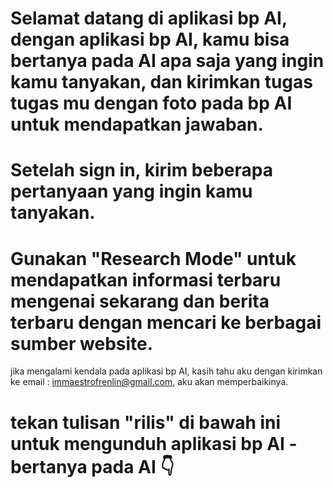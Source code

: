 # Selamat datang di aplikasi bp AI, dengan aplikasi bp AI, kamu bisa bertanya pada AI apa saja yang ingin kamu tanyakan, dan kirimkan tugas tugas mu dengan foto pada bp AI untuk mendapatkan jawaban.

# Setelah sign in, kirim beberapa pertanyaan yang ingin kamu tanyakan.

# Gunakan "Research Mode" untuk mendapatkan informasi terbaru mengenai sekarang dan berita terbaru dengan mencari ke berbagai sumber website.

jika mengalami kendala pada aplikasi bp AI, kasih tahu aku dengan kirimkan ke email : immaestrofrenlin@gmail.com, aku akan memperbaikinya.

# tekan tulisan "rilis" di bawah ini untuk mengunduh aplikasi bp AI - bertanya pada AI 👇
